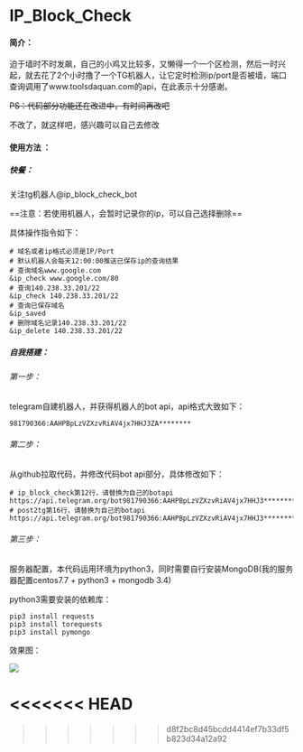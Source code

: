 # IP_Block_Check

#### 简介：

迫于墙时不时发飙，自己的小鸡又比较多，又懒得一个一个区检测，然后一时兴起，就去花了2个小时撸了一个TG机器人，让它定时检测ip/port是否被墙，端口查询调用了www.toolsdaquan.com的api，在此表示十分感谢。

~~PS：代码部分功能还在改进中，有时间再改吧~~

不改了，就这样吧，感兴趣可以自己去修改

#### 使用方法 ：

##### 快餐：      

关注tg机器人@ip_block_check_bot

==注意：若使用机器人，会暂时记录你的ip，可以自己选择删除==

具体操作指令如下：

~~~shell
# 域名或者ip格式必须是IP/Port
# 默认机器人会每天12:00:00推送已保存ip的查询结果
# 查询域名www.google.com
&ip_check www.google.com/80
# 查询140.238.33.201/22
&ip_check 140.238.33.201/22
# 查询已保存域名
&ip_saved
# 删除域名记录140.238.33.201/22
&ip_delete 140.238.33.201/22
~~~

##### 自我搭建：

###### 第一步：

telegram自建机器人，并获得机器人的bot api，api格式大致如下：

~~~
981790366:AAHPBpLzVZXzvRiAV4jx7HHJ3ZA********
~~~

###### 第二步：

从github拉取代码，并修改代码bot api部分，具体修改如下：

~~~
# ip_block_check第12行，请替换为自己的botapi
https://api.telegram.org/bot981790366:AAHPBpLzVZXzvRiAV4jx7HHJ3**********
# post2tg第16行，请替换为自己的botapi
https://api.telegram.org/bot981790366:AAHPBpLzVZXzvRiAV4jx7HHJ3**********
~~~

###### 第三步：

服务器配置，本代码运用环境为python3，同时需要自行安装MongoDB(我的服务器配置centos7.7 + python3 + mongodb 3.4)

python3需要安装的依赖库：

~~~
pip3 install requests
pip3 install torequests
pip3 install pymongo
~~~

效果图：

![](https://i.postimg.cc/QN0tYBzD/cherbim-2019-10-05-20-56-16.jpg)


<<<<<<< HEAD
=======

>>>>>>> d8f2bc8d45bcdd4414ef7b33df5b823d34a12a92
